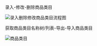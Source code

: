 录入-修改-删除商品类目

![录入删除修改商品类目流程图](D:\HuaweiMoveData\Users\GuoWenqi\Desktop\商品类目\录入删除修改商品类目流程图.png)

获取商品类目名称树/列表-导出-导入商品类目

![商品类目](D:\HuaweiMoveData\Users\GuoWenqi\Desktop\商品类目\商品类目.png)